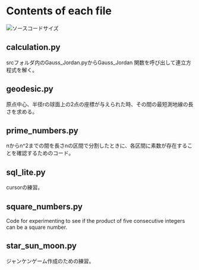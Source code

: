 # Contents of each file

![ソースコードサイズ](https://img.shields.io/github/languages/code-size/yakinoki/test_codes)

## calculation.py

srcフォルダ内のGauss_Jordan.pyからGauss_Jordan 関数を呼び出して連立方程式を解く。

## geodesic.py

原点中心、半径rの球面上の2点の座標が与えられた時、その間の最短測地線の長さを求める。

## prime_numbers.py

nからn^2までの間を長さnの区間で分割したときに、各区間に素数が存在することを確認するためのコード。

## sql_lite.py

cursorの練習。

## square_numbers.py

Code for experimenting to see if the product of five consecutive integers can be a square number.

## star_sun_moon.py

ジャンケンゲーム作成のための練習。
